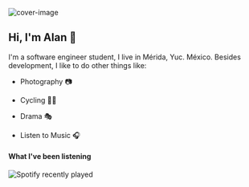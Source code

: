 ![cover-image](https://i.ibb.co/pKVbBJX/43693657311-5c3401ea56-o.jpg)

## Hi, I'm Alan :rocket:

I'm a software engineer student, I live in Mérida, Yuc. México. Besides development, I like to do other things like: 

- Photography :camera:
- Cycling :biking_man:
- Drama :performing_arts:

- Listen to Music  :headphones:

#### What I've been listening

![Spotify recently played](https://spotify-recently-played-readme.vercel.app/api?user=12175490258&count=3)

